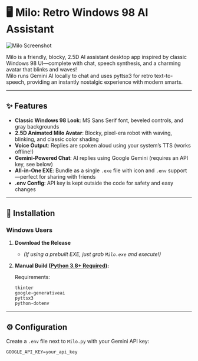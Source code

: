 # 🖥️ Milo: Retro Windows 98 AI Assistant

![Milo Screenshot](https://raw.githubusercontent.com/m4rcel-lol/assets/daf12cc7452c0ac0df1cbc7bfe2328af11156916/MiloBanner.png)

Milo is a friendly, blocky, 2.5D AI assistant desktop app inspired by classic Windows 98 UI—complete with chat, speech synthesis, and a charming avatar that blinks and waves!  
Milo runs Gemini AI locally to chat and uses pyttsx3 for retro text-to-speech, providing an instantly nostalgic experience with modern smarts.

---

## ✨ Features

- **Classic Windows 98 Look**: MS Sans Serif font, beveled controls, and gray backgrounds
- **2.5D Animated Milo Avatar**: Blocky, pixel-era robot with waving, blinking, and classic color shading
- **Voice Output**: Replies are spoken aloud using your system’s TTS (works offline!)
- **Gemini-Powered Chat**: AI replies using Google Gemini (requires an API key, see below)
- **All-in-One EXE**: Bundle as a single `.exe` file with icon and `.env` support—perfect for sharing with friends
- **.env Config**: API key is kept outside the code for safety and easy changes

---

## 🚀 Installation

### Windows Users

1. **Download the Release**
    - *(If using a prebuilt EXE, just grab `Milo.exe` and execute!)*

2. **Manual Build ([Python 3.8+ Required](https://www.python.org/downloads/)):**

    Requirements:
    ```
    tkinter
    google-generativeai
    pyttsx3
    python-dotenv
    ```

---

## ⚙️ Configuration

Create a `.env` file next to `Milo.py` with your Gemini API key:
```
GOOGLE_API_KEY=your_api_key
```


